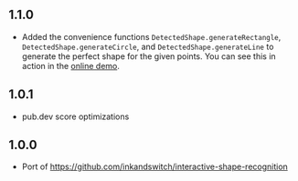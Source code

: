 ## 1.1.0

- Added the convenience functions `DetectedShape.generateRectangle`, `DetectedShape.generateCircle`, and `DetectedShape.generateLine` to generate the perfect shape for the given points. You can see this in action in the [online demo](https://adil192.github.io/interactive_shape_recognition/).

## 1.0.1

- pub.dev score optimizations

## 1.0.0

- Port of https://github.com/inkandswitch/interactive-shape-recognition
